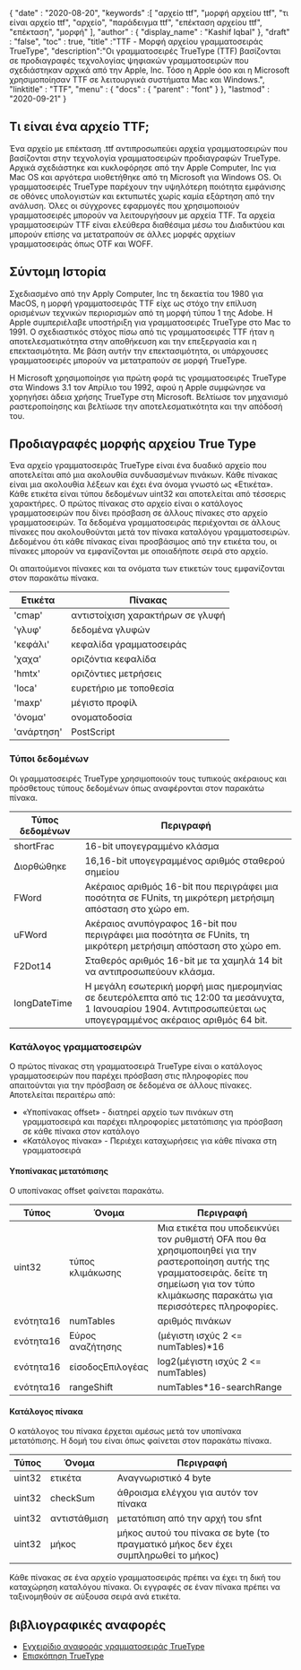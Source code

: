 {
  "date" : "2020-08-20",
  "keywords" :[ "αρχείο ttf", "μορφή αρχείου ttf", "τι είναι αρχείο ttf", "αρχείο", "παράδειγμα ttf", "επέκταση αρχείου ttf", "επέκταση", "μορφή" ],
  "author" : {
    "display_name" : "Kashif Iqbal"
},
  "draft" : "false",
  "toc" : true,
  "title" :"TTF - Μορφή αρχείου γραμματοσειράς TrueType",
  "description":"Οι γραμματοσειρές TrueType (TTF) βασίζονται σε προδιαγραφές τεχνολογίας ψηφιακών γραμματοσειρών που σχεδιάστηκαν αρχικά από την Apple, Inc. Τόσο η Apple όσο και η Microsoft χρησιμοποίησαν TTF σε λειτουργικά συστήματα Mac και Windows.",
  "linktitle" : "TTF",
  "menu" : {
    "docs" : {
      "parent" : "font"
}
},
  "lastmod" : "2020-09-21"
}

## Τι είναι ένα αρχείο TTF;

Ένα αρχείο με επέκταση .ttf αντιπροσωπεύει αρχεία γραμματοσειρών που βασίζονται στην τεχνολογία γραμματοσειρών προδιαγραφών TrueType. Αρχικά σχεδιάστηκε και κυκλοφόρησε από την Apple Computer, Inc για Mac OS και αργότερα υιοθετήθηκε από τη Microsoft για Windows OS. Οι γραμματοσειρές TrueType παρέχουν την υψηλότερη ποιότητα εμφάνισης σε οθόνες υπολογιστών και εκτυπωτές χωρίς καμία εξάρτηση από την ανάλυση. Όλες οι σύγχρονες εφαρμογές που χρησιμοποιούν γραμματοσειρές μπορούν να λειτουργήσουν με αρχεία TTF. Τα αρχεία γραμματοσειρών TTF είναι ελεύθερα διαθέσιμα μέσω του Διαδικτύου και μπορούν επίσης να μετατραπούν σε άλλες μορφές αρχείων γραμματοσειράς όπως OTF και WOFF.

## Σύντομη Ιστορία

Σχεδιασμένο από την Apply Computer, Inc τη δεκαετία του 1980 για MacOS, η μορφή γραμματοσειράς TTF είχε ως στόχο την επίλυση ορισμένων τεχνικών περιορισμών από τη μορφή τύπου 1 της Adobe. Η Apple συμπεριέλαβε υποστήριξη για γραμματοσειρές TrueType στο Mac το 1991. Ο σχεδιαστικός στόχος πίσω από τις γραμματοσειρές TTF ήταν η αποτελεσματικότητα στην αποθήκευση και την επεξεργασία και η επεκτασιμότητα. Με βάση αυτήν την επεκτασιμότητα, οι υπάρχουσες γραμματοσειρές μπορούν να μετατραπούν σε μορφή TrueType.

Η Microsoft χρησιμοποίησε για πρώτη φορά τις γραμματοσειρές TrueType στα Windows 3.1 τον Απρίλιο του 1992, αφού η Apple συμφώνησε να χορηγήσει άδεια χρήσης TrueType στη Microsoft. Βελτίωσε τον μηχανισμό ραστεροποίησης και βελτίωσε την αποτελεσματικότητα και την απόδοσή του.

## Προδιαγραφές μορφής αρχείου True Type

Ένα αρχείο γραμματοσειράς TrueType είναι ένα δυαδικό αρχείο που αποτελείται από μια ακολουθία συνδυασμένων πινάκων. Κάθε πίνακας είναι μια ακολουθία λέξεων και έχει ένα όνομα γνωστό ως «Ετικέτα». Κάθε ετικέτα είναι τύπου δεδομένων uint32 και αποτελείται από τέσσερις χαρακτήρες. Ο πρώτος πίνακας στο αρχείο είναι ο κατάλογος γραμματοσειρών που δίνει πρόσβαση σε άλλους πίνακες στο αρχείο γραμματοσειρών. Τα δεδομένα γραμματοσειράς περιέχονται σε άλλους πίνακες που ακολουθούνται μετά τον πίνακα καταλόγου γραμματοσειρών. Δεδομένου ότι κάθε πίνακας είναι προσβάσιμος από την ετικέτα του, οι πίνακες μπορούν να εμφανίζονται με οποιαδήποτε σειρά στο αρχείο.

Οι απαιτούμενοι πίνακες και τα ονόματα των ετικετών τους εμφανίζονται στον παρακάτω πίνακα.

|**Ετικέτα**|**Πίνακας**|
---|---|
|'cmap'| αντιστοίχιση χαρακτήρων σε γλυφή|
|'γλυφ'| δεδομένα γλυφών|
|'κεφάλι'| κεφαλίδα γραμματοσειράς|
|'χαχα'| οριζόντια κεφαλίδα|
|'hmtx'| οριζόντιες μετρήσεις|
|'loca'| ευρετήριο με τοποθεσία|
|'maxp'| μέγιστο προφίλ|
|'όνομα'| ονοματοδοσία|
|'ανάρτηση'| PostScript|

### Τύποι δεδομένων
Οι γραμματοσειρές TrueType χρησιμοποιούν τους τυπικούς ακέραιους και πρόσθετους τύπους δεδομένων όπως αναφέρονται στον παρακάτω πίνακα.

|**Τύπος δεδομένων** | **Περιγραφή** |
---|---|
|shortFrac| 16-bit υπογεγραμμένο κλάσμα|
|Διορθώθηκε| 16,16-bit υπογεγραμμένος αριθμός σταθερού σημείου|
|FWord| Ακέραιος αριθμός 16-bit που περιγράφει μια ποσότητα σε FUnits, τη μικρότερη μετρήσιμη απόσταση στο χώρο em.|
|uFWord| Ακέραιος ανυπόγραφος 16-bit που περιγράφει μια ποσότητα σε FUnits, τη μικρότερη μετρήσιμη απόσταση στο χώρο em.|
|F2Dot14| Σταθερός αριθμός 16-bit με τα χαμηλά 14 bit να αντιπροσωπεύουν κλάσμα.|
|longDateTime| Η μεγάλη εσωτερική μορφή μιας ημερομηνίας σε δευτερόλεπτα από τις 12:00 τα μεσάνυχτα, 1 Ιανουαρίου 1904. Αντιπροσωπεύεται ως υπογεγραμμένος ακέραιος αριθμός 64 bit.|

### Κατάλογος γραμματοσειρών

Ο πρώτος πίνακας στη γραμματοσειρά TrueType είναι ο κατάλογος γραμματοσειρών που παρέχει πρόσβαση στις πληροφορίες που απαιτούνται για την πρόσβαση σε δεδομένα σε άλλους πίνακες. Αποτελείται περαιτέρω από:

* «Υποπίνακας offset» - διατηρεί αρχείο των πινάκων στη γραμματοσειρά και παρέχει πληροφορίες μετατόπισης για πρόσβαση σε κάθε πίνακα στον κατάλογο
* «Κατάλογος πίνακα» - Περιέχει καταχωρήσεις για κάθε πίνακα στη γραμματοσειρά

#### Υποπίνακας μετατόπισης
Ο υποπίνακας offset φαίνεται παρακάτω.

|**Τύπος**|**Όνομα**|**Περιγραφή**|
---|---|---|
|uint32| τύπος κλιμάκωσης| Μια ετικέτα που υποδεικνύει τον ρυθμιστή OFA που θα χρησιμοποιηθεί για την ραστεροποίηση αυτής της γραμματοσειράς. δείτε τη σημείωση για τον τύπο κλιμάκωσης παρακάτω για περισσότερες πληροφορίες.|
|ενότητα16| numTables| αριθμός πινάκων|
|ενότητα16| Εύρος αναζήτησης| (μέγιστη ισχύς 2 <= numTables)*16|
|ενότητα16| είσοδοςΕπιλογέας| log2(μέγιστη ισχύς 2 <= numTables)|
|ενότητα16| rangeShift| numTables*16-searchRange|

#### Κατάλογος πίνακα
Ο κατάλογος του πίνακα έρχεται αμέσως μετά τον υποπίνακα μετατόπισης. Η δομή του είναι όπως φαίνεται στον παρακάτω πίνακα.

|**Τύπος**|**Όνομα**|**Περιγραφή**|
---|---|---|
|uint32| ετικέτα| Αναγνωριστικό 4 byte|
|uint32| checkSum| άθροισμα ελέγχου για αυτόν τον πίνακα|
|uint32| αντιστάθμιση| μετατόπιση από την αρχή του sfnt|
|uint32| μήκος| μήκος αυτού του πίνακα σε byte (το πραγματικό μήκος δεν έχει συμπληρωθεί το μήκος)|

Κάθε πίνακας σε ένα αρχείο γραμματοσειράς πρέπει να έχει τη δική του καταχώρηση καταλόγου πίνακα. Οι εγγραφές σε έναν πίνακα πρέπει να ταξινομηθούν σε αύξουσα σειρά ανά ετικέτα.


## βιβλιογραφικές αναφορές
* [Εγχειρίδιο αναφοράς γραμματοσειράς TrueType](https://developer.apple.com/fonts/TrueType-Reference-Manual/)
* [Επισκόπηση TrueType](https://docs.microsoft.com/en-us/typography/truetype/)

